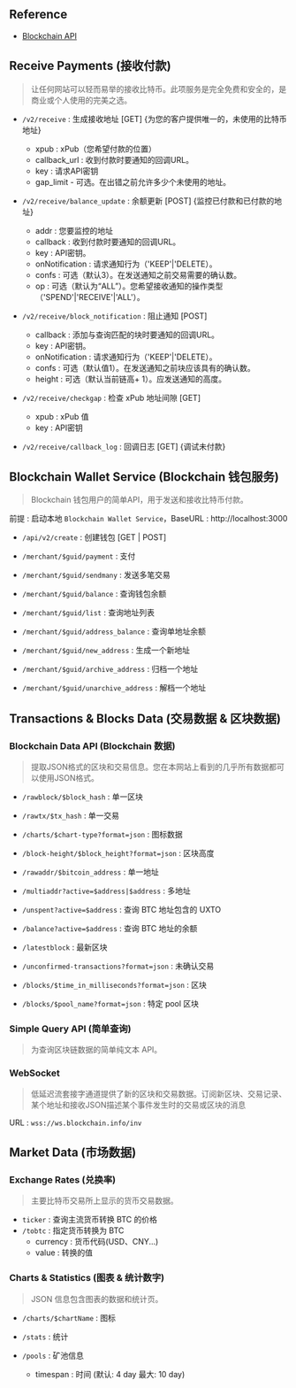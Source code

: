 ## Reference

- [Blockchain API][ref-01]

[ref-01]: https://www.blockchain.com/api

## Receive Payments (接收付款)

> 让任何网站可以轻而易举的接收比特币。此项服务是完全免费和安全的，是商业或个人使用的完美之选。

- `/v2/receive` : 生成接收地址 [GET] {为您的客户提供唯一的，未使用的比特币地址}
    * xpub : xPub（您希望付款的位置）
    * callback_url : 收到付款时要通知的回调URL。
    * key : 请求API密钥
    * gap_limit - 可选。在出错之前允许多少个未使用的地址。

- `/v2/receive/balance_update` : 余额更新 [POST] {监控已付款和已付款的地址}
    * addr : 您要监控的地址
    * callback : 收到付款时要通知的回调URL。
    * key : API密钥。
    * onNotification : 请求通知行为（'KEEP'|'DELETE）。
    * confs : 可选（默认3）。在发送通知之前交易需要的确认数。
    * op : 可选（默认为“ALL”）。您希望接收通知的操作类型（'SPEND'|'RECEIVE'|'ALL'）。

- `/v2/receive/block_notification` : 阻止通知 [POST] 
    * callback : 添加与查询匹配的块时要通知的回调URL。
    * key : API密钥。
    * onNotification : 请求通知行为（'KEEP'|'DELETE）。
    * confs : 可选（默认值1）。在发送通知之前块应该具有的确认数。
    * height : 可选（默认当前链高+ 1）。应发送通知的高度。 

- `/v2/receive/checkgap` : 检查 xPub 地址间隙 [GET]
     * xpub : xPub 值
     * key : API密钥

- `/v2/receive/callback_log` : 回调日志 [GET] {调试未付款}

## Blockchain Wallet Service (Blockchain 钱包服务)

> Blockchain 钱包用户的简单API，用于发送和接收比特币付款。

前提 : 启动本地 `Blockchain Wallet Service`，BaseURL : http://localhost:3000

- `/api/v2/create` : 创建钱包 [GET | POST]

- `/merchant/$guid/payment` : 支付

- `/merchant/$guid/sendmany` : 发送多笔交易

- `/merchant/$guid/balance` : 查询钱包余额

- `/merchant/$guid/list` : 查询地址列表

- `/merchant/$guid/address_balance` : 查询单地址余额

- `/merchant/$guid/new_address` : 生成一个新地址

- `/merchant/$guid/archive_address` : 归档一个地址

- `/merchant/$guid/unarchive_address` : 解档一个地址

## Transactions & Blocks Data (交易数据 & 区块数据)

### Blockchain Data API (Blockchain 数据)

> 提取JSON格式的区块和交易信息。您在本网站上看到的几乎所有数据都可以使用JSON格式。

- `/rawblock/$block_hash` : 单一区块

- `/rawtx/$tx_hash` : 单一交易

- `/charts/$chart-type?format=json` : 图标数据

- `/block-height/$block_height?format=json` : 区块高度

- `/rawaddr/$bitcoin_address` : 单一地址

- `/multiaddr?active=$address|$address` : 多地址

- `/unspent?active=$address` : 查询 BTC 地址包含的 UXTO

- `/balance?active=$address` : 查询 BTC 地址的余额

- `/latestblock` : 最新区块

- `/unconfirmed-transactions?format=json` : 未确认交易

- `/blocks/$time_in_milliseconds?format=json` : 区块

- `/blocks/$pool_name?format=json` : 特定 pool 区块

### Simple Query API (简单查询)

> 为查询区块链数据的简单纯文本 API。 

### WebSocket

> 低延迟流套接字通道提供了新的区块和交易数据。订阅新区块、交易记录、某个地址和接收JSON描述某个事件发生时的交易或区块的消息

URL : `wss://ws.blockchain.info/inv`

## Market Data (市场数据)

### Exchange Rates (兑换率)

> 主要比特币交易所上显示的货币交易数据。

- `ticker` : 查询主流货币转换 BTC 的价格
- `/tobtc` : 指定货币转换为 BTC
    * currency : 货币代码(USD、CNY...)
    * value : 转换的值

### Charts & Statistics (图表 & 统计数字)

> JSON 信息包含图表的数据和统计页。

- `/charts/$chartName` : 图标

- `/stats` : 统计

- `/pools` : 矿池信息
    * timespan : 时间 (默认: 4 day 最大: 10 day)
